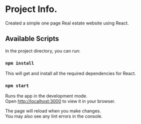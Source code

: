 # Project Info.

Created a simple one page Real estate website using React.

## Available Scripts

In the project directory, you can run:

### `npm install`

This will get and install all the required dependencies for React.

### `npm start`

Runs the app in the development mode.\
Open [http://localhost:3000](http://localhost:3000) to view it in your browser.

The page will reload when you make changes.\
You may also see any lint errors in the console.